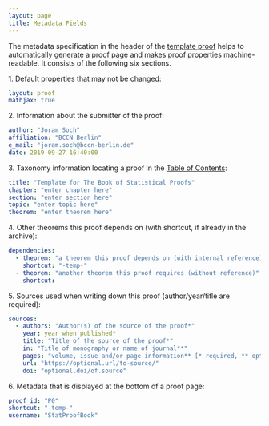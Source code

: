```yaml
---
layout: page
title: Metadata Fields
---
```



The metadata specification in the header of the [template proof](/Tutorials/Template.html) helps to automatically generate a proof page and makes proof properties machine-readable. It consists of the following six sections.


1\. Default properties that may not be changed:

```yaml
layout: proof
mathjax: true
```


2\. Information about the submitter of the proof:

```yaml
author: "Joram Soch"
affiliation: "BCCN Berlin"
e_mail: "joram.soch@bccn-berlin.de"
date: 2019-09-27 16:40:00
```


3\. Taxonomy information locating a proof in the [Table of Contents](/Indexes/Table_of_Contents.html):

```yaml
title: "Template for The Book of Statistical Proofs"
chapter: "enter chapter here"
section: "enter section here"
topic: "enter topic here"
theorem: "enter theorem here"
```


4\. Other theorems this proof depends on (with shortcut, if already in the archive):

```yaml
dependencies:
  - theorem: "a theorem this proof depends on (with internal reference)"
    shortcut: "-temp-"
  - theorem: "another theorem this proof requires (without reference)"
    shortcut: 
```


5\. Sources used when writing down this proof (author/year/title are required):

```yaml
sources:
  - authors: "Author(s) of the source of the proof*"
    year: year when published*
    title: "Title of the source of the proof*"
    in: "Title of monography or name of journal**"
    pages: "volume, issue and/or page information** [* required, ** optional]"
    url: "https://optional.url/to-source/"
    doi: "optional.doi/of.source"
```


6\. Metadata that is displayed at the bottom of a proof page:

```yaml
proof_id: "P0"
shortcut: "-temp-"
username: "StatProofBook"
```